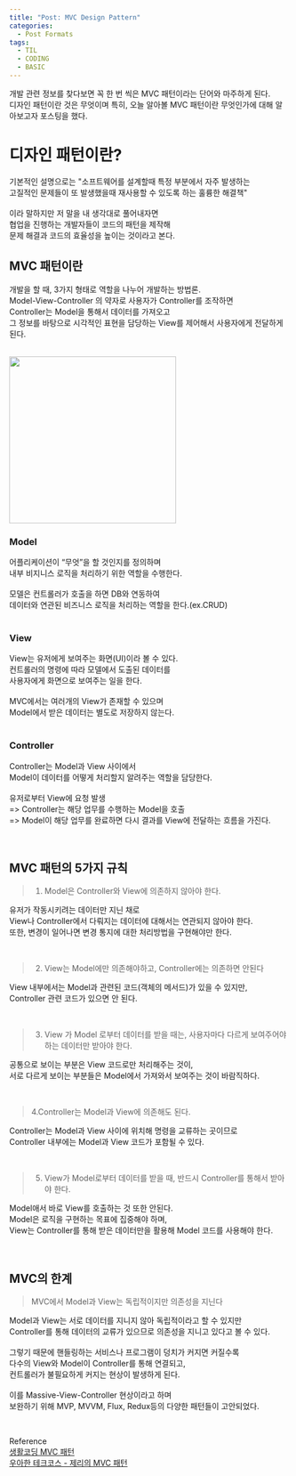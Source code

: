```yaml
---
title: "Post: MVC Design Pattern"
categories:
  - Post Formats
tags:
  - TIL
  - CODING
  - BASIC
---
```


개발 관련 정보를 찾다보면 꼭 한 번 씩은 MVC 패턴이라는 단어와 마주하게 된다.<br>
디자인 패턴이란 것은 무엇이며 특히, 오늘 알아볼 MVC 패턴이란 무엇인가에 대해 알아보고자 포스팅을 했다.

# 디자인 패턴이란?
기본적인 설명으로는 "소프트웨어를 설계할때 특정 부분에서 자주 발생하는<br>
고질적인 문제들이 또 발생했을때 재사용할 수 있도록 하는 훌륭한 해결책"<br>
<br>
이라 말하지만 저 말을 내 생각대로 풀어내자면<br>
협업을 진행하는 개발자들이 코드의 패턴을 제작해<br>
문제 해결과 코드의 효율성을 높이는 것이라고 본다.<br>

## MVC 패턴이란
개발을 할 때, 3가지 형태로 역할을 나누어 개발하는 방법론.<br>
Model-View-Controller 의 약자로 사용자가 Controller를 조작하면<br>
Controller는 Model을 통해서 데이터를 가져오고<br>
그 정보를 바탕으로 시각적인 표현을 담당하는 View를 제어해서 사용자에게 전달하게 된다.<br>
<br>


<img src='https://s3.ap-northeast-2.amazonaws.com/opentutorials-user-file/module/327/1262.png' width='300px'/>

<br>

### Model
어플리케이션이 “무엇”을 할 것인지를 정의하며<br>
내부 비지니스 로직을 처리하기 위한 역할을 수행한다.<br>
<br>
모델은 컨트롤러가 호출을 하면 DB와 연동하여<br>
데이터와 연관된 비즈니스 로직을 처리하는 역할을 한다.(ex.CRUD)<br>
<br>

### View

View는 유저에게 보여주는 화면(UI)이라 볼 수 있다.<br>
컨트롤러의 명령에 따라 모델에서 도출된 데이터를<br>
사용자에게 화면으로 보여주는 일을 한다.<br>
<br>
MVC에서는 여러개의 View가 존재할 수 있으며<br>
Model에서 받은 데이터는 별도로 저장하지 않는다.<br>
<br>

### Controller
Controller는 Model과 View 사이에서<br>
Model이 데이터를 어떻게 처리할지 알려주는 역할을 담당한다.<br>
<br>
유저로부터 View에 요청 발생<br>
=> Controller는 해당 업무를 수행하는 Model을 호출<br>
=> Model이 해당 업무를 완료하면 다시 결과를 View에 전달하는 흐름을 가진다.<br>

<br>

## MVC 패턴의 5가지 규칙

> 1. Model은 Controller와 View에 의존하지 않아야 한다.

유저가 작동시키려는 데이터만 지닌 채로<br>
View나 Controller에서 다뤄지는 데이터에 대해서는 연관되지 않아야 한다.<br>
또한, 변경이 일어나면 변경 통지에 대한 처리방법을 구현해야만 한다.<br>

<br>

> 2. View는 Model에만 의존해야하고, Controller에는 의존하면 안된다

View 내부에서는 Model과 관련된 코드(객체의 메서드)가 있을 수 있지만,<br>
Controller 관련 코드가 있으면 안 된다.<br>

<br>

> 3. View 가 Model 로부터 데이터를 받을 때는, 사용자마다 다르게 보여주어야하는 데이터만 받아야 한다.

공통으로 보이는 부분은 View 코드로만 처리해주는 것이,<br>
서로 다르게 보이는 부분들은 Model에서 가져와서 보여주는 것이 바람직하다.<br>

<br>

> 4.Controller는 Model과 View에 의존해도 된다.

Controller는 Model과 View 사이에 위치해 명령을 교류하는 곳이므로<br>
Controller 내부에는 Model과 View 코드가 포함될 수 있다.<br>

<br>

> 5. View가 Model로부터 데이터를 받을 때, 반드시 Controller를 통해서 받아야 한다.

Model애서 바로 View를 호출하는 것 또한 안된다.<br>
Model은 로직을 구현하는 목표에 집중해야 하며,<br>
View는 Controller를 통해 받은 데이터만을 활용해 Model 코드를 사용해야 한다.<br>

<br>

## MVC의 한계
> MVC에서 Model과 View는 독립적이지만 의존성을 지닌다

Model과 View는 서로 데이터를 지니지 않아 독립적이라고 할 수 있지만<br>
Controller를 통해 데이터의 교류가 있으므로 의존성을 지니고 있다고 볼 수 있다.<br>
<br>
그렇기 때문에 핸들링하는 서비스나 프로그램이 덩치가 커지면 커질수록<br>
다수의 View와 Model이 Controller를 통해 연결되고,<br>
컨트롤러가 불필요하게 커지는 현상이 발생하게 된다.<br>
<br>
이를  Massive-View-Controller 현상이라고 하며<br>
보완하기 위해 MVP, MVVM, Flux, Redux등의 다양한 패턴들이 고안되었다.<br>

<br>

Reference<br>
[생활코딩 MVC 패턴](https://opentutorials.org/course/697/3828)<br>
[우아한 테크코스 - 제리의 MVC 패턴](https://www.youtube.com/watch?v=ogaXW6KPc8I)<br>
